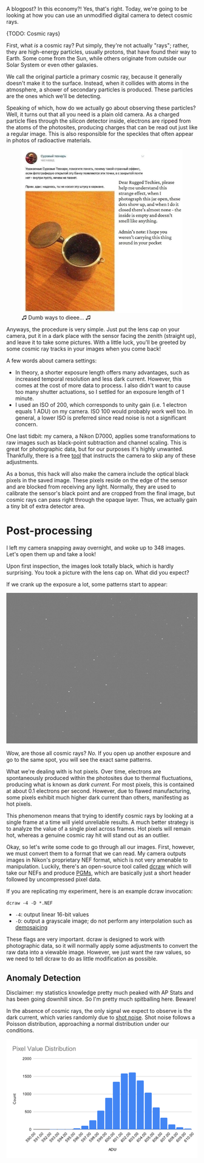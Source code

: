 A blogpost? In this economy?! Yes, that's right. Today, we're going to be looking at how you can use an unmodified digital camera to detect cosmic rays. 

{TODO: Cosmic rays}

First, what *is* a cosmic ray? Put simply, they're not actually "rays"; rather, they are high-energy particles, usually protons, that have found their way to Earth. Some come from the Sun, while others originate from outside our Solar System or even other galaxies.

We call the original particle a primary cosmic ray, because it generally doesn't make it to the surface. Instead, when it collides with atoms in the atmosphere, a shower of secondary particles is produced. These particles are the ones which we'll be detecting. 

Speaking of which, how do we actually go about observing these particles? Well, it turns out that all you need is a plain old camera. As a charged particle flies through the silicon detector inside, electrons are ripped from the atoms of the photosites, producing charges that can be read out just like a regular image. This is also responsible for the speckles that often appear in photos of radioactive materials.

<figure style="max-width: 500px">
    <img src="rad-meme.jpg" alt="photo of radiation source with white dots">
    <figcaption>&#9835; Dumb ways to dieee... &#9835;</figcaption>
</figure>

Anyways, the procedure is very simple. Just put the lens cap on your camera, put it in a dark place with the sensor facing the zenith (straight up), and leave it to take some pictures. With a little luck, you'll be greeted by some cosmic ray tracks in your images when you come back!

A few words about camera settings:
- In theory, a shorter exposure length offers many advantages, such as increased temporal resolution and less dark current. However, this comes at the cost of more data to process. I also didn't want to cause too many shutter actuations, so I settled for an exposure length of 1 minute.
- I used an ISO of 200, which corresponds to unity gain (i.e. 1 electron equals 1 ADU) on my camera. ISO 100 would probably work well too. In general, a lower ISO is preferred since read noise is not a significant concern. 

One last tidbit: my camera, a Nikon D7000, applies some transformations to raw images such as black-point subtraction and channel scaling. This is great for photographic data, but for our purposes it's highly unwanted. Thankfully, there is a free [tool](https://nikonhacker.com/viewtopic.php?t=2319) that instructs the camera to skip any of these adjustments.

As a bonus, this hack will also make the camera include the optical black pixels in the saved image. These pixels reside on the edge of the sensor and are blocked from receiving any light. Normally, they are used to calibrate the sensor's black point and are cropped from the final image, but cosmic rays can pass right through the opaque layer. Thus, we actually gain a tiny bit of extra detector area. 

# Post-processing

I left my camera snapping away overnight, and woke up to 348 images. Let's open them up and take a look!

Upon first inspection, the images look totally black, which is hardly surprising. You took a picture with the lens cap on. What did you expect? 

If we crank up the exposure a lot, some patterns start to appear:

![hot pixels](hot-pixels.png)

Wow, are those all cosmic rays? *No.* If you open up another exposure and go to the same spot, you will see the exact same patterns.

What we're dealing with is hot pixels. Over time, electrons are spontaneously produced within the photosites due to thermal fluctuations, producing what is known as *dark current*. For most pixels, this is contained at about 0.1 electrons per second. However, due to flawed manufacturing, some pixels exhibit much higher dark current than others, manifesting as hot pixels.

This phenomenon means that trying to identify cosmic rays by looking at a single frame at a time will yield unreliable results. A much better strategy is to analyze the value of a single pixel across frames. Hot pixels will remain hot, whereas a genuine cosmic ray hit will stand out as an outlier.

Okay, so let's write some code to go through all our images. First, however, we must convert them to a format that we can read. My camera outputs images in Nikon's proprietary NEF format, which is not very amenable to manipulation. Luckily, there's an open-source tool called [dcraw](https://www.dechifro.org/dcraw/) which will take our NEFs and produce [PGMs](https://en.wikipedia.org/wiki/Netpbm), which are basically just a short header followed by uncompressed pixel data.

If you are replicating my experiment, here is an example dcraw invocation:

```text
dcraw -4 -D *.NEF
```

* `-4`: output linear 16-bit values
* `-D`: output a grayscale image; do not perform any interpolation such as [demosaicing](https://en.wikipedia.org/wiki/Demosaicing)

These flags are very important. dcraw is designed to work with photographic data, so it will normally apply some adjustments to convert the raw data into a viewable image. However, we just want the raw values, so we need to tell dcraw to do as little modification as possible.

## Anomaly Detection

Disclaimer: my statistics knowledge pretty much peaked with AP Stats and has been going downhill since. So I'm pretty much spitballing here. Beware!

In the absence of cosmic rays, the only signal we expect to observe is the dark current, which varies randomly due to [shot noise](https://en.wikipedia.org/wiki/Shot_noise). Shot noise follows a Poisson distribution, approaching a normal distribution under our conditions.

![pixel value distribution showing bell curve](pixel-value-dist.png)